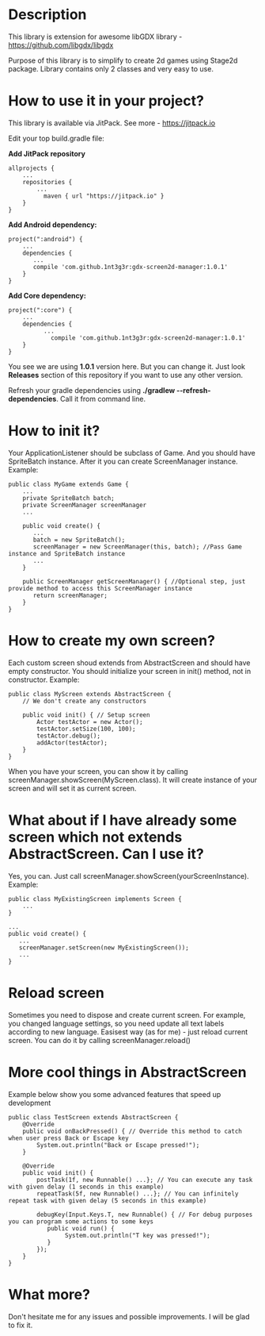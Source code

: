 # Description

This library is extension for awesome libGDX library - https://github.com/libgdx/libgdx

Purpose of this library is to simplify to create 2d games using Stage2d package. Library contains only 2 classes and very easy to use.

# How to use it in your project?

This library is available via JitPack. See more - https://jitpack.io

Edit your top build.gradle file:

**Add JitPack repository**

    allprojects {
        ...
        repositories {
            ...
	          maven { url "https://jitpack.io" }
        }
    }
    
**Add Android dependency:**

    project(":android") {
        ...
        dependencies {
           ...
           compile 'com.github.1nt3g3r:gdx-screen2d-manager:1.0.1'
        }
    }

**Add Core dependency:**

    project(":core") {
        ...
        dependencies {
              ...
    	        compile 'com.github.1nt3g3r:gdx-screen2d-manager:1.0.1'
        }
    }
    
 You see we are using **1.0.1** version here. But you can change it. Just look **Releases** section of this repository if you want to use any other version.
  
 Refresh your gradle dependencies using **./gradlew --refresh-dependencies**. Call it from command line.

# How to init it?

Your ApplicationListener should be subclass of Game. And you should have SpriteBatch instance. After it you can create ScreenManager instance. Example:

    public class MyGame extends Game {
        ...
        private SpriteBatch batch;
        private ScreenManager screenManager
        ...
        
        public void create() {
           ...
           batch = new SpriteBatch();
           screenManager = new ScreenManager(this, batch); //Pass Game instance and SpriteBatch instance
           ...
        }
        
        public ScreenManager getScreenManager() { //Optional step, just provide method to access this ScreenManager instance
           return screenManager;
        }
    }
    
# How to create my own screen?

Each custom screen shoud extends from AbstractScreen and should have empty constructor. You should initialize your screen in init() method, not in constructor. Example:

    public class MyScreen extends AbstractScreen {
        // We don't create any constructors
        
        public void init() { // Setup screen
            Actor testActor = new Actor();
            testActor.setSize(100, 100);
            testActor.debug();
            addActor(testActor);
        }
    }
    
When you have your screen, you can show it by calling screenManager.showScreen(MyScreen.class). It will create instance of your screen and will set it as current screen.

# What about if I have already some screen which not extends AbstractScreen. Can I use it?

Yes, you can. Just call screenManager.showScreen(yourScreenInstance). Example:

    public class MyExistingScreen implements Screen {
        ...
    }
    
    ...
    public void create() {
       ...
       screenManager.setScreen(new MyExistingScreen());
       ...
    }

# Reload screen
Sometimes you need to dispose and create current screen. For example, you changed language settings, so you need update all text labels according to new language. Easisest way (as for me) - just reload current screen. You can do it by calling screenManager.reload()

# More cool things in AbstractScreen

Example below show you some advanced features that speed up development
    
    public class TestScreen extends AbstractScreen {
        @Override
        public void onBackPressed() { // Override this method to catch when user press Back or Escape key
            System.out.println("Back or Escape pressed!");
        }
        
        @Override
        public void init() {
            postTask(1f, new Runnable() ...}; // You can execute any task with given delay (1 seconds in this example)
            repeatTask(5f, new Runnable() ...}; // You can infinitely repeat task with given delay (5 seconds in this example)
            
            debugKey(Input.Keys.T, new Runnable() { // For debug purposes you can program some actions to some keys
               public void run() {
                    System.out.println("T key was pressed!");
               }
            });
        }
    }
    
# What more?
Don't hesitate me for any issues and possible improvements. I will be glad to fix it.
